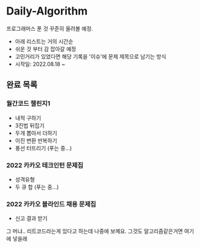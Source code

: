 # Daily-Algorithm
프로그래머스 푼 것 꾸준히 올려볼 예정.

- 아래 리스트는 거의 시간순
- 쉬운 것 부터 감 잡아갈 예정
- 고민거리가 있었다면 해당 기록을 '이슈'에 문제 제목으로 남기는 방식
- 시작일: 2022.08.18 ~

## 완료 목록

### 월간코드 챌린지1
- 내적 구하기
- 3진법 뒤집기
- 두개 뽑아서 더하기
- 이진 변환 반복하기
- 풍선 터뜨리기 (푸는 중...)

### 2022 카카오 테크인턴 문제집
- 성격유형
- 두 큐 합 (푸는 중...)

### 2022 카카오 블라인드 채용 문제집
- 신고 결과 받기


그 머냐.. 리트코드라는게 있다고 하는데 나중에 보께요. 그것도 알고리즘같은거면 여기에 넣을래
